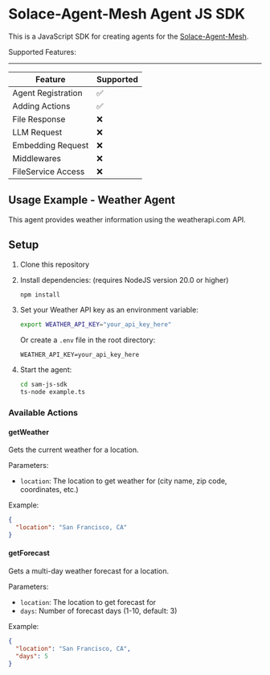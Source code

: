 # Solace-Agent-Mesh Agent JS SDK

This is a JavaScript SDK for creating agents for the [Solace-Agent-Mesh](https://github.com/SolaceLabs/solace-agent-mesh).

Supported Features:

-------------------
| Feature | Supported |
|---------|-----------|
| Agent Registration | ✅       |
| Adding Actions | ✅        |
| File Response | ❌       |
| LLM Request | ❌       |
| Embedding Request | ❌       |
| Middlewares | ❌       |
| FileService Access | ❌       |


## Usage Example - Weather Agent

This agent provides weather information using the weatherapi.com API.

## Setup

1. Clone this repository
2. Install dependencies: (requires NodeJS version 20.0 or higher)
   ```bash
   npm install
   ```

3. Set your Weather API key as an environment variable:
   ```bash
   export WEATHER_API_KEY="your_api_key_here"
   ```

   Or create a `.env` file in the root directory:
   ```
   WEATHER_API_KEY=your_api_key_here
   ```

4. Start the agent:
   ```bash
   cd sam-js-sdk
   ts-node example.ts
   ```

### Available Actions

#### getWeather

Gets the current weather for a location.

Parameters:
- `location`: The location to get weather for (city name, zip code, coordinates, etc.)

Example:
```json
{
  "location": "San Francisco, CA"
}
```

#### getForecast

Gets a multi-day weather forecast for a location.

Parameters:
- `location`: The location to get forecast for
- `days`: Number of forecast days (1-10, default: 3)

Example:
```json
{
  "location": "San Francisco, CA",
  "days": 5
}
```


